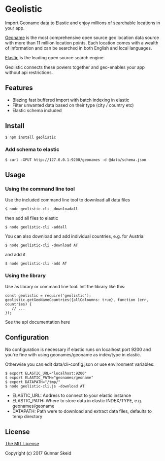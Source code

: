# Geolistic

Import Geoname data to Elastic and enjoy millions of searchable locations in your app.

[Geoname](http://www.geonames.org/) is the most comprehensive open source geo location data source with
more than 11 million location points. Each location comes with a wealth of
information and can be searched in both English and local languages.

[Elastic](https://www.elastic.co/) is the leading open source search engine.

Geolistic connects these powers together and geo-enables your app 
without api restrictions.

## Features
* Blazing fast buffered import with batch indexing in elastic
* Filter unwanted data based on their type (city / country etc)
* Elastic schema included

## Install

```
$ npm install geolistic
```

### Add schema to elastic

```
$ curl -XPUT http://127.0.0.1:9200/geonames -d @data/schema.json
```

## Usage

### Using the command line tool
Use the included command line tool to download all data files

```
$ node geolistic-cli -downloadall
```

then add all files to elastic

```
$ node geolistic-cli -addall
```

You can also download and add individual countries, e.g. for Austria

```
$ node geolistic-cli -download AT
```

and add it

```
$ node geolistic-cli -add AT
```

### Using the library
Use as library or command line tool. Init the library like this:

```
const geolistic = require('geolistic');
geolistic.getGeoNameCountries({allColoumns: true}, function (err, countries) {
   // ...
});
```

See the api documentation here

## Configuration

No configuration is necessary if elastic runs on localhost port 9200 and
you're fine with using geonames/geoname as index/type in elastic.

Otherwise you can edit data/cli-config.json or use environment variables:
```
$ export ELASTIC_URL="localhost:9200"
$ export ELASTIC_PATH="geonames/geoname"
$ export DATAPATH="/tmp/"
$ node geolistic-cli.js -download AT
```

* ELASTIC_URL: Address to connect to your elastic instance
* ELASTIC_PATH: Where to store data in elastic INDEX/TYPE, e.g. geonames/geoname
* DATAPATH: Path were to download and extract data files, defaults to temp directory

## License

[The MIT License](http://opensource.org/licenses/MIT)

Copyright (c) 2017 Gunnar Skeid
